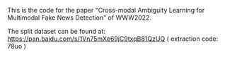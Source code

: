 
This is the code for the paper "Cross-modal Ambiguity Learning for Multimodal Fake News Detection" of WWW2022.

The split dataset can be found at: https://pan.baidu.com/s/1Vn75mXe69jC9txqB81QzUQ ( extraction code: 78uo ) 
